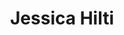 ---
title: "Jessica Hilti"
draft: false
type: about-us
# post image
image: "images/ins/about-us/jessica-hilti.png"
# meta description
description: ""
# weight determines the order in which the team members are listed in the about us page
weight: 2
email: "jessica.hilti@ost.ch"
function: 
  - "Network Engineer"
  - "Teamleader"
academicTitle: "BSc. FHO in Computer Science"
certifications:
- "AWS Accredited Instructor"
- "AWS Certified Cloud Practitioner"
- "CCNA"
tags: 
  - "devops"
  - "chatops"
  - "instructor"
  - "python"
  - "network-automation"
---